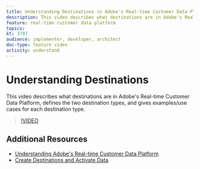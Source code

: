 ```yaml
---
title: Understanding Destinations in Adobe's Real-time Customer Data Platform (RTCDP)
description: This video describes what destinations are in Adobe's Real-time Customer Data Platform, defines the two destination types, and gives examples/use cases for each destination type.
feature: real-time customer data platform
topics:
kt: 3797
audience: implementer, developer, architect
doc-type: feature video
activity: understand
---
```


# Understanding Destinations

This video describes what destinations are in Adobe's Real-time Customer Data Platform, defines the two destination types, and gives examples/use cases for each destination type.

>[!VIDEO](https://video.tv.adobe.com/v/29707?quality=12)

## Additional Resources

* [Understanding Adobe's Real-time Customer Data Platform](understanding-adobes-real-time-customer-data-platform.md)
* [Create Destinations and Activate Data](create-destinations-and-activate-data.md)
